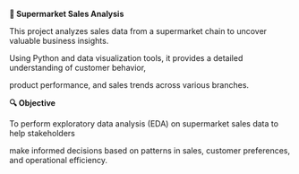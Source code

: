 **🛒 Supermarket Sales Analysis**

This project analyzes sales data from a supermarket chain to uncover valuable business insights. 

Using Python and data visualization tools, it provides a detailed understanding of customer behavior,

product performance, and sales trends across various branches.

**🔍 Objective**


To perform exploratory data analysis (EDA) on supermarket sales data to help stakeholders

make informed decisions based on patterns in sales, customer preferences, and operational efficiency.
